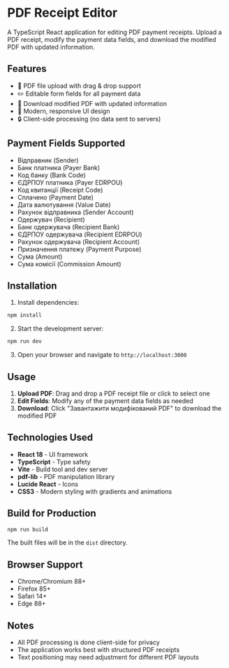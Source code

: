 # PDF Receipt Editor

A TypeScript React application for editing PDF payment receipts. Upload a PDF receipt, modify the payment data fields, and download the modified PDF with updated information.

## Features

- 📄 PDF file upload with drag & drop support
- ✏️ Editable form fields for all payment data
- 💾 Download modified PDF with updated information
- 🎨 Modern, responsive UI design
- 🔒 Client-side processing (no data sent to servers)

## Payment Fields Supported

- Відправник (Sender)
- Банк платника (Payer Bank)
- Код банку (Bank Code)
- ЄДРПОУ платника (Payer EDRPOU)
- Код квитанції (Receipt Code)
- Сплачено (Payment Date)
- Дата валютування (Value Date)
- Рахунок відправника (Sender Account)
- Одержувач (Recipient)
- Банк одержувача (Recipient Bank)
- ЄДРПОУ одержувача (Recipient EDRPOU)
- Рахунок одержувача (Recipient Account)
- Призначення платежу (Payment Purpose)
- Сума (Amount)
- Сума комісії (Commission Amount)

## Installation

1. Install dependencies:
```bash
npm install
```

2. Start the development server:
```bash
npm run dev
```

3. Open your browser and navigate to `http://localhost:3000`

## Usage

1. **Upload PDF**: Drag and drop a PDF receipt file or click to select one
2. **Edit Fields**: Modify any of the payment data fields as needed
3. **Download**: Click "Завантажити модифікований PDF" to download the modified PDF

## Technologies Used

- **React 18** - UI framework
- **TypeScript** - Type safety
- **Vite** - Build tool and dev server
- **pdf-lib** - PDF manipulation library
- **Lucide React** - Icons
- **CSS3** - Modern styling with gradients and animations

## Build for Production

```bash
npm run build
```

The built files will be in the `dist` directory.

## Browser Support

- Chrome/Chromium 88+
- Firefox 85+
- Safari 14+
- Edge 88+

## Notes

- All PDF processing is done client-side for privacy
- The application works best with structured PDF receipts
- Text positioning may need adjustment for different PDF layouts
